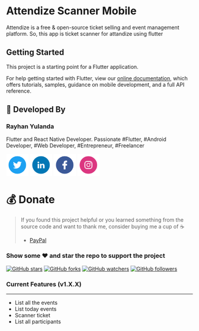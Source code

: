 # Attendize Scanner Mobile
Attendize is a free & open-source ticket selling and event management platform. So, this app is ticket scanner for attandize using flutter


## Getting Started

This project is a starting point for a Flutter application.

For help getting started with Flutter, view our
[online documentation](https://flutter.dev/docs), which offers tutorials,
samples, guidance on mobile development, and a full API reference.

## 👨 Developed By

### Rayhan Yulanda

Flutter and React Native Developer. Passionate #Flutter, #Android Developer, #Web Developer, #Entrepreneur, #Freelancer

<a href="https://twitter.com/rayhanyulanda"><img src="https://github.com/aritraroy/social-icons/blob/master/twitter-icon.png?raw=true" width="60"></a>
<a href="https://linkedin.com/in/rayhan-yulanda"><img src="https://github.com/aritraroy/social-icons/blob/master/linkedin-icon.png?raw=true" width="60"></a>
<a href="https://facebook.com/rayhanyulanda"><img src="https://github.com/aritraroy/social-icons/blob/master/facebook-icon.png?raw=true" width="60"></a>
<a href="https://instagram.com/rayhanyulanda"><img src="https://github.com/aritraroy/social-icons/blob/master/instagram-icon.png?raw=true" width="60"></a>

# 💰 Donate

> If you found this project helpful or you learned something from the source code and want to thank me, consider buying me a cup of :coffee:
>
> - [PayPal](https://www.paypal.me/RayhanYulanda/)

### Show some :heart: and star the repo to support the project

[![GitHub stars](https://img.shields.io/github/stars/rayhanyulanda/Attendize.svg?style=social&label=Star)](https://github.com/rayhanyulanda/Attendize) [![GitHub forks](https://img.shields.io/github/forks/rayhanyulanda/Attendize.svg?style=social&label=Fork)](https://github.com/rayhanyulanda/Attendize) [![GitHub watchers](https://img.shields.io/github/watchers/rayhanyulanda/Attendize.svg?style=social&label=Watch)](https://github.com/rayhanyulanda/Attendize) [![GitHub followers](https://img.shields.io/github/followers/rayhanyulanda.svg?style=social&label=Follow)](https://github.com/rayhanyulanda/Attendize)

### Current Features (v1.X.X)
---
 - List all the events
 - List today events
 - Scanner ticket
 - List all participants

